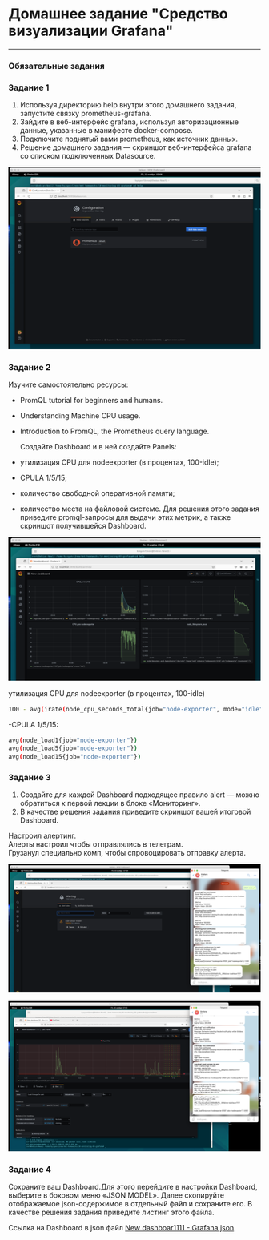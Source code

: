 # Домашнее задание "Средство визуализации Grafana"   

---

### Обязательные задания

### Задание 1 

1) Используя директорию help внутри этого домашнего задания, запустите связку prometheus-grafana.  
2) Зайдите в веб-интерфейс grafana, используя авторизационные данные, указанные в манифесте docker-compose.  
3) Подключите поднятый вами prometheus, как источник данных.  
4) Решение домашнего задания — скриншот веб-интерфейса grafana со списком подключенных Datasource.

![image.jpg](https://github.com/Byzgaev-I/Grafana/blob/main/2.png)

### Задание 2 

Изучите самостоятельно ресурсы:
- PromQL tutorial for beginners and humans.
- Understanding Machine CPU usage.
- Introduction to PromQL, the Prometheus query language.

  Создайте Dashboard и в ней создайте Panels:

- утилизация CPU для nodeexporter (в процентах, 100-idle);
- CPULA 1/5/15;
- количество свободной оперативной памяти;
- количество места на файловой системе.
Для решения этого задания приведите promql-запросы для выдачи этих метрик, а также скриншот получившейся Dashboard.

![image.jpg](https://github.com/Byzgaev-I/Grafana/blob/main/3.png) 

утилизация CPU для nodeexporter (в процентах, 100-idle)

```bash
100 - avg(irate(node_cpu_seconds_total{job="node-exporter", mode="idle"}[1m])) * 100
```

-CPULA 1/5/15:

```bash
avg(node_load1{job="node-exporter"})
avg(node_load5{job="node-exporter"})
avg(node_load15{job="node-exporter"})
```


### Задание 3

1) Создайте для каждой Dashboard подходящее правило alert — можно обратиться к первой лекции в блоке «Мониторинг».
2) В качестве решения задания приведите скриншот вашей итоговой Dashboard.

Настроил алертинг.  
Алерты настроил чтобы отправлялись в телеграм.   
Грузанул специально комп, чтобы спровоцировать отправку алерта.  

![image.jpg](https://github.com/Byzgaev-I/Grafana/blob/main/4.png)

![image.jpg](https://github.com/Byzgaev-I/Grafana/blob/main/6.png) 


### Задание 4

Сохраните ваш Dashboard.Для этого перейдите в настройки Dashboard, выберите в боковом меню «JSON MODEL». Далее скопируйте отображаемое json-содержимое в отдельный файл и сохраните его.
В качестве решения задания приведите листинг этого файла.  

Ссылка на Dashboard в json файл [New dashboar1111 - Grafana.json](https://github.com/Byzgaev-I/Grafana/blob/main/New%20dashboar1111%20-%20Grafana.json)











































